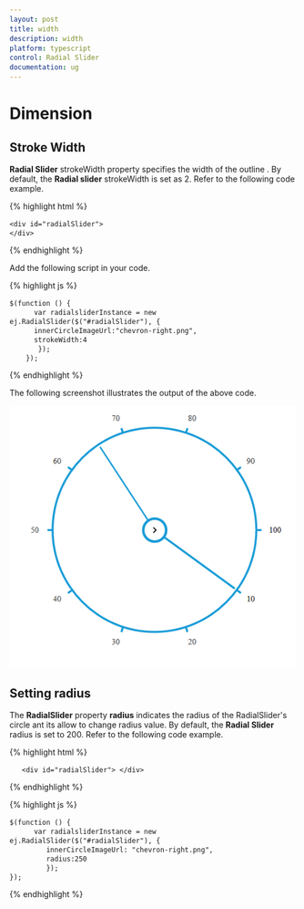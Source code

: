 ```yaml
---
layout: post
title: width
description: width
platform: typescript
control: Radial Slider
documentation: ug
---
```


# Dimension 

## Stroke Width

**Radial Slider** strokeWidth property specifies the width of the outline . By default, the **Radial slider** strokeWidth is set as 2. Refer to the following code example.

{% highlight html %}

    <div id="radialSlider">
    </div>
    
{% endhighlight %}

Add the following script in your code.
    
{% highlight js %}

    $(function () {
          var radialsliderInstance = new ej.RadialSlider($("#radialSlider"), {
          innerCircleImageUrl:"chevron-right.png",
          strokeWidth:4
           });
        });

{% endhighlight %}


The following screenshot illustrates the output of the above code.

![](dimension_images\dimension_img1.png)


## Setting radius

The **RadialSlider** property **radius**  indicates the radius of the RadialSlider's circle ant its allow to change radius value.  By default, the **Radial Slider** radius is set to 200. Refer to the following code example.

{% highlight html %}

       <div id="radialSlider"> </div>

{% endhighlight %}

{% highlight js %}

    $(function () {
          var radialsliderInstance = new ej.RadialSlider($("#radialSlider"), {
             innerCircleImageUrl: "chevron-right.png",
             radius:250
             });
    });

{% endhighlight %}


